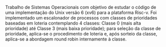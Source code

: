 Trabalho de Sistemas Operacionais com objetivo de estudar o código de uma implementação do Unix versão 6 (xv6) para a plataforma Risc-v. 
Foi implementado um escalonador de processos com classes de prioridades
baseadas em loteria contemplando 4 classes: Classe 0 (mais alta prioridade) até Classe 3 (mais baixa
prioridade); para seleção da classe de prioridade, aplica-se o procedimento de loteria e, após sorteio da
classe, aplica-se a abordagem round robin internamente à classe.
